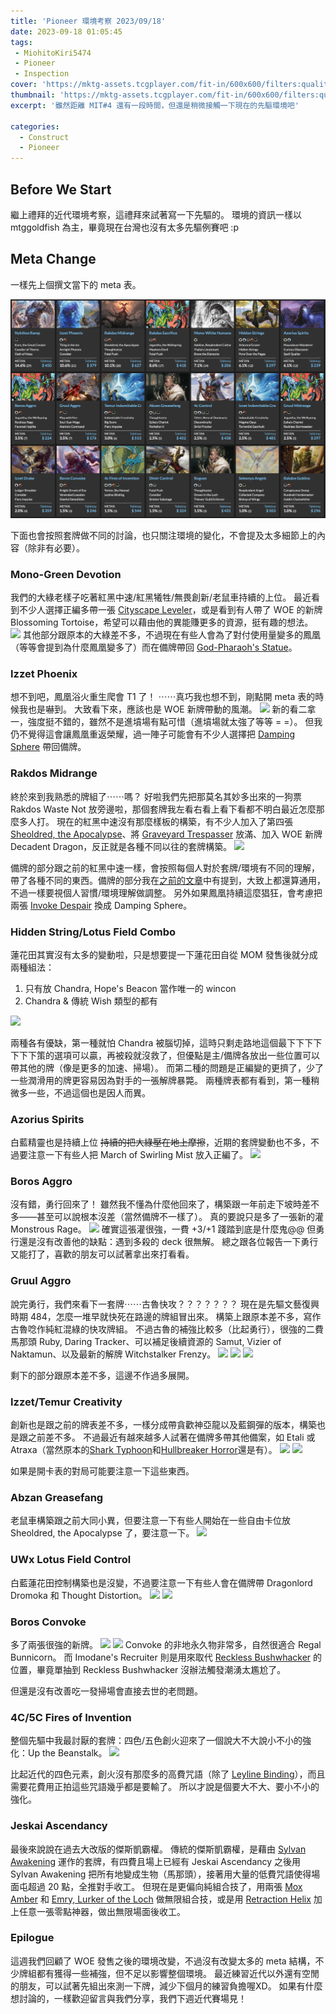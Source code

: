 ```yaml
---
title: 'Pioneer 環境考察 2023/09/18'
date: 2023-09-18 01:05:45
tags:
 - MiohitoKiri5474
 - Pioneer
 - Inspection
cover: 'https://mktg-assets.tcgplayer.com/fit-in/600x600/filters:quality(75)/content/opengraph/MTG-Up-the-Beanstalk-WOE.jpg'
thumbnail: 'https://mktg-assets.tcgplayer.com/fit-in/600x600/filters:quality(75)/content/opengraph/MTG-Up-the-Beanstalk-WOE.jpg'
excerpt: '雖然距離 MIT#4 還有一段時間，但還是稍微接觸一下現在的先驅環境吧'

categories:
  - Construct
  - Pioneer
---
```



## Before We Start

繼上禮拜的近代環境考察，這禮拜來試著寫一下先驅的。
環境的資訊一樣以 mtggoldfish 為主，畢竟現在台灣也沒有太多先驅例賽吧 :p

## Meta Change

一樣先上個撰文當下的 meta 表。

![](/images/Pioneer-Meta-23-9-18.png)

下面也會按照套牌做不同的討論，也只關注環境的變化，不會提及太多細節上的內容（除非有必要）。

### Mono-Green Devotion

我們的大綠老樣子吃著紅黑中速/紅黑犧牲/無畏創新/老鼠車持續的上位。
最近看到不少人選擇正編多帶一張 [Cityscape Leveler](https://cards.scryfall.io/large/front/6/7/67a87278-4c82-4056-8354-253d86b0ef3d.jpg?1674421950)，或是看到有人帶了 WOE 的新牌 Blossoming Tortoise，希望可以藉由他的異能賺更多的資源，挺有趣的想法。
![](https://cards.scryfall.io/large/front/7/8/7811a45d-6bfb-4c2a-b5a2-cccbd8cff186.jpg?1693762351)
其他部分跟原本的大綠差不多，不過現在有些人會為了對付使用量變多的鳳凰（等等會提到為什麼鳳凰變多了）而在備牌帶回 [God-Pharaoh's Statue](https://cards.scryfall.io/large/front/7/d/7dce06ba-c1e1-45ec-82a7-fc10b0fa8870.jpg?1557577413)。

### Izzet Phoenix

想不到吧，鳳凰浴火重生爬會 T1 了！
⋯⋯真巧我也想不到，剛點開 meta 表的時候我也是嚇到。
大致看下來，應該也是 WOE 新牌帶動的風潮。
![](https://cards.scryfall.io/large/front/8/0/80dea5c0-ada3-488a-9f2b-f895b92c762f.jpg?1692937263)
新的看二拿一，強度挺不錯的，雖然不是進墳場有點可惜（進墳場就太強了等等 = =）。
但我仍不覺得這會讓鳳凰重返榮耀，過一陣子可能會有不少人選擇把 [Damping Sphere](https://cards.scryfall.io/large/front/a/5/a5c7d16b-8f4e-42b9-be24-3cb091932d7c.jpg?1562740759) 帶回備牌。

### Rakdos Midrange

終於來到我熟悉的牌組了⋯⋯嗎？
好啦我們先把那莫名其妙多出來的一狗票 Rakdos Waste Not 放旁邊啦，那個套牌我左看右看上看下看都不明白最近怎麼那麼多人打。
現在的紅黑中速沒有那麼樣板的構築，有不少人加入了第四張 [Sheoldred, the Apocalypse](https://cards.scryfall.io/large/front/d/6/d67be074-cdd4-41d9-ac89-0a0456c4e4b2.jpg?1674057568)、將 [Graveyard Trespasser](https://cards.scryfall.io/large/front/d/a/daa2a273-488f-4285-a069-ad159ad2d393.jpg?1634347903) 放滿、加入 WOE 新牌 Decadent Dragon，反正就是各種不同以往的套牌構築。
![](https://cards.scryfall.io/large/front/3/1/315cbbf7-a2ad-4565-9877-1e903d7fd797.jpg?1692939586)

備牌的部分跟之前的紅黑中速一樣，會按照每個人對於套牌/環境有不同的理解，帶了各種不同的東西。備牌的部分我在[之前的文章](https://guildmagesforum.tw/Rakdos-Midrange/#Decklist)中有提到，大致上都還算通用，不過一樣要視個人習慣/環境理解做調整。
另外如果鳳凰持續這麼猖狂，會考慮把兩張 [Invoke Despair](https://cards.scryfall.io/large/front/3/5/35af9d5c-4449-4549-b549-c3ba4a67dee0.jpg?1685368727) 換成 Damping Sphere。

### Hidden String/Lotus Field Combo

蓮花田其實沒有太多的變動啦，只是想要提一下蓮花田自從 MOM 發售後就分成兩種組法：
1. 只有放 Chandra, Hope's Beacon 當作唯一的 wincon
2. Chandra & 傳統 Wish 類型的都有

![](https://cards.scryfall.io/large/front/a/1/a146ea07-ec1c-448d-b67a-dd9f9e27c2e0.jpg?1682204090)

兩種各有優缺，第一種就怕 Chandra 被腦切掉，這時只剩走路地這個最下下下下下下下策的選項可以贏，再被殺就沒救了，但優點是主/備牌各放出一些位置可以帶其他的牌（像是更多的加速、掃場）。
而第二種的問題是正編變的更擠了，少了一些潤滑用的牌更容易因為對手的一張解牌暴斃。
兩種牌表都有看到，第一種稍微多一些，不過這個也是因人而異。

### Azorius Spirits

白藍精靈也是持續上位 ~~持續的把大綠壓在地上摩擦~~，近期的套牌變動也不多，不過要注意一下有些人把 March of Swirling Mist 放入正編了。
![](https://cards.scryfall.io/large/front/1/0/100171d8-7436-44c8-b4cb-0101ffa05c25.jpg?1654566768)

### Boros Aggro

沒有錯，勇行回來了！
雖然我不懂為什麼他回來了，構築跟一年前走下坡時差不多——甚至可以說根本沒差（當然備牌不一樣了）。
真的要說只是多了一張新的灌 Monstrous Rage。
![](https://cards.scryfall.io/large/front/e/e/eef5a0ae-5907-42c9-a097-3f973737e392.jpg?1692938394)
確實這張灌很強，一費 +3/+1 踐踏到底是什麼鬼@@
但勇行還是沒有改善他的缺點：遇到多殺的 deck 很無解。
總之跟各位報告一下勇行又能打了，喜歡的朋友可以試著拿出來打看看。

### Gruul Aggro

說完勇行，我們來看下一套牌⋯⋯古魯快攻？？？？？？？
現在是先驅文藝復興時期 484，怎麼一堆早就快死在路邊的牌組冒出來。
構築上跟原本差不多，寫作古魯唸作純紅混綠的快攻牌組。
不過古魯的補強比較多（比起勇行），很強的二費馬那頭 Ruby, Daring Tracker、可以補足後續資源的 Samut, Vizier of Naktamun、以及最新的解牌 Witchstalker Frenzy。
![](https://cards.scryfall.io/large/front/f/f/ffb5786b-6825-4ebf-a1e1-80011340adbb.jpg?1692939424)
![](https://cards.scryfall.io/large/front/a/0/a0f3fdb0-47ad-4df6-a95c-a2c81aaf7af5.jpg?1684340837)
![](https://cards.scryfall.io/large/front/6/4/649025a7-79d1-4d7c-b1db-d46bcf5a1ae2.jpg?1692938651)

剩下的部分跟原本差不多，這邊不作過多展開。

### Izzet/Temur Creativity

創新也是跟之前的牌表差不多，一樣分成帶貪歡神亞龍以及藍鋼彈的版本，構築也是跟之前差不多。
不過最近有越來越多人試著在備牌多帶其他備案，如 Etali 或 Atraxa（當然原本的[Shark Typhoon](https://cards.scryfall.io/large/front/1/d/1da4d4f3-b3cb-4b61-81b8-06ae441c41bf.jpg?1591226502)和[Hullbreaker Horror](https://cards.scryfall.io/large/front/b/f/bf786c50-1ba1-4f81-a800-bc98189040dd.jpg?1674141366)還是有）。
![](https://cards.scryfall.io/large/front/9/5/95c14c4d-6c16-4826-8d93-d89ad04aee09.jpg?1682204132)
![](https://cards.scryfall.io/large/front/4/a/4a1f905f-1d55-4d02-9d24-e58070793d3f.jpg?1676519555)

如果是開卡表的對局可能要注意一下這些東西。

### Abzan Greasefang

老鼠車構築跟之前大同小異，但要注意一下有些人開始在一些自由卡位放 Sheoldred, the Apocalypse 了，要注意一下。
![](https://cards.scryfall.io/large/front/d/6/d67be074-cdd4-41d9-ac89-0a0456c4e4b2.jpg?1674057568)

### UWx Lotus Field Control

白藍蓮花田控制構築也是沒變，不過要注意一下有些人會在備牌帶 Dragonlord Dromoka 和 Thought Distortion。
![](https://cards.scryfall.io/large/front/4/2/4262e71a-b1fa-4b54-b623-34f4a7ccd500.jpg?1673148523)
![](https://cards.scryfall.io/large/front/f/4/f4a9d636-6720-4d7e-8b81-12c20bce6495.jpg?1592516789)

### Boros Convoke

多了兩張很強的新牌。
![](https://cards.scryfall.io/large/front/0/3/03c7d409-90e7-44d7-a8c6-4eda35fbcc83.jpg?1692936634)
![](https://cards.scryfall.io/large/front/4/d/4dbaa855-3f8e-42e6-8ec8-5ffbc5c8acf0.jpg?1692939679)
Convoke 的非地永久物非常多，自然很適合 Regal Bunnicorn。
而 Imodane's Recruiter 則是用來取代 [Reckless Bushwhacker](https://cards.scryfall.io/large/front/0/4/0405b1b9-976a-4aaf-bec6-fa006decea74.jpg?1562895780) 的位置，畢竟單抽到 Reckless Bushwhacker 沒辦法觸發潮湧太尷尬了。

但還是沒有改善吃一發掃場會直接去世的老問題。

### 4C/5C Fires of Invention

整個先驅中我最討厭的套牌：四色/五色創火迎來了一個說大不大說小不小的強化：Up the Beanstalk。
![](https://cards.scryfall.io/large/front/2/d/2d5e991f-23b2-4db0-a452-7755125b1fd2.jpg?1692939184)

比起近代的四色元素，創火沒有那麼多的高費咒語（除了 [Leyline Binding](https://cards.scryfall.io/large/front/3/c/3c3ac3dd-35db-447f-8674-37b4680a1ef7.jpg?1673306500)），而且需要花費用正拍這些咒語幾乎都是要輸了。
所以才說是個要大不大、要小不小的強化。

### Jeskai Ascendancy

最後來說說在過去大改版的傑斯凱霸權。
傳統的傑斯凱霸權，是藉由 [Sylvan Awakening](https://cards.scryfall.io/large/front/9/3/93ac4d3d-064e-459d-b3a4-6c0872a2da8c.jpg?1591104718) 運作的套牌，有四費且場上已經有 Jeskai Ascendancy 之後用 Sylvan Awakening 把所有地變成生物（馬那頭），接著用大量的低費咒語使得場面屯超過 20 點，全推對手收工。
但現在是更偏向純組合技了，用兩張 [Mox Amber](https://cards.scryfall.io/large/front/6/6/66024e69-ad60-4c9a-a0ca-da138d33ad80.jpg?1685554120) 和 [Emry, Lurker of the Loch](https://cards.scryfall.io/large/front/2/0/20fec02d-77af-4975-b410-7097c7c28e7e.jpg?1651655696) 做無限組合技，或是用 [Retraction Helix](https://cards.scryfall.io/large/front/7/a/7aa3fdd0-34d8-47b3-9753-d2929838732e.jpg?1562437109) 加上任意一張零點神器，做出無限場面後收工。

### Epilogue

這週我們回顧了 WOE 發售之後的環境改變，不過沒有改變太多的 meta 結構，不少牌組都有獲得一些補強，但不足以影響整個環境。
最近練習近代以外還有空閒的朋友，可以試著先組出來測一下牌，減少下個月的練習負擔喔XD。
如果有什麼想討論的，一樣歡迎留言與我們分享，我們下週近代賽場見！
